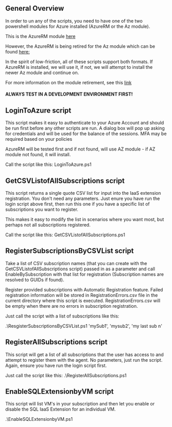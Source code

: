 ## General Overview

In order to un any of the scripts, you need to have one of the two powershell modules for Azure installed (AzureRM or the Az module).

This is the AzureRM module [here](https://learn.microsoft.com/en-us/powershell/azure/azurerm/overview?view=azurermps-6.13.0)

However, the AzureRM is being retired for the Az module which can be found [here:](https://learn.microsoft.com/en-us/powershell/azure/install-az-ps?view=azps-9.0.1)

In the spirit of low-friction, all of these scripts support both formats.  If AzureRM is installed, we will use it, if not, we will attempt to install the newer Az module and continue on.

For more information on the module retirement, see this [link](https://learn.microsoft.com/en-us/powershell/azure/migrate-from-azurerm-to-az?view=azps-9.0.1)

#### ALWAYS TEST IN A DEVELOPMENT ENVIRONMENT FIRST!

## LoginToAzure script

This script makes it easy to authenticate to your Azure Account and should be run first before any other scripts are run.  A dialog box will pop up asking for credentials and will be used for the balance of the sessions.  MFA may be required based on your policies

AzureRM will be tested first and if not found, will use AZ module - if AZ module not found, it will install.

Call the script like this:
LoginToAzure.ps1

## GetCSVListofAllSubscriptions script

This script returns a single quote CSV list for input into the IaaS extension registration.  You don't need any parameters.  Just enure you have run the login script above first, then run this one if you have a specific list of subscriptions you want to register.

This makes it easy to modify the list in scenarios where you want most, but perhaps not all subscriptions registered.

Call the script like this:
GetCSVListofAllSubscriptions.ps1

## RegisterSubscriptionsByCSVList script

Take a list of CSV subscription names (that you can create with the GetCSVListofAllSubscriptions script) passed in as a parameter and call EnableBySubscription with that list for registration (Subscription names are resolved to GUIDs if found).

Register provided subscriptions with Automatic Registration feature. Failed registration information will be stored in RegistrationErrors.csv
file in the current directory where this script is executed. RegistrationErrors.csv will be empty when there are no errors in subscription registration.

Just call the script with a list of subscriptions like this:

.\ResgisterSubscriptionsByCSVList.ps1 'mySub1', 'mysub2', 'my last sub n'

## RegisterAllSubscriptions script
This script will get a list of all subscriptions that the user has access to and attempt to register them with the agent.  No parameters, just run the script.  Again, ensure you have run the login script first.

Just call the script like this:
.\RegisterAllSubscriptions.ps1

## EnableSQLExtensionbyVM script
This script will list VM's in your subscription and then let you enable or disable the SQL IaaS Extension for an individual VM.

.\EnableSQLExtensionbyVM.ps1
